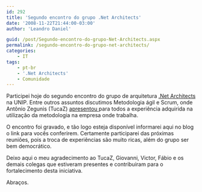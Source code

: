 ```yaml
---
id: 292
title: 'Segundo encontro do grupo .Net Architects'
date: '2008-11-22T21:44:00-03:00'
author: 'Leandro Daniel'

guid: /post/Segundo-encontro-do-grupo-Net-Architects.aspx
permalink: /segundo-encontro-do-grupo-net-architects/
categories:
    - IT
tags:
    - pt-br
    - '.Net Architects'
    - Comunidade
---
```


Participei hoje do segundo encontro do grupo de arquitetura [.Net Architects](http://www.dotnetarchitects.net/) na UNIP. Entre outros assuntos discutimos Metodologia ágil e Scrum, onde Antônio Zegunis (TucaZ) [apresentou ](http://blog.tucaz.net/2008/11/22/slides-apresentacao-encontros-e-desencontros-na-adocao-de-scrum/)para todos a experiência adquirida na utilização da metodologia na empresa onde trabalha.

O encontro foi gravado, e tão logo esteja disponível informarei aqui no blog o link para vocês conferirem. Certamente participarei das próximas reuniões, pois a troca de experiências são muito ricas, além do grupo ser bem democrático.

Deixo aqui o meu agradecimento ao TucaZ, Giovanni, Victor, Fábio e os demais colegas que estiveram presentes e contribuiram para o fortalecimento desta iniciativa.

Abraços.
